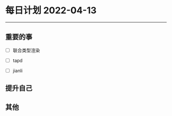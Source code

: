 #  每日计划 2022-04-13
---
## 重要的事
- [ ]  联合类型渲染
- [ ]  tapd
- [ ] jianli



## 提升自己

  



## 其他








